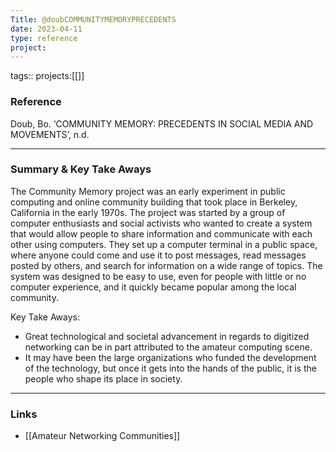 ```yaml
---
Title: @doubCOMMUNITYMEMORYPRECEDENTS
date: 2023-04-11
type: reference
project:
---
```


tags::
projects:[[]]

### Reference 

Doub, Bo. ‘COMMUNITY MEMORY: PRECEDENTS IN SOCIAL MEDIA AND MOVEMENTS’, n.d.

---

### Summary & Key Take Aways

The Community Memory project was an early experiment in public computing and online community building that took place in Berkeley, California in the early 1970s. The project was started by a group of computer enthusiasts and social activists who wanted to create a system that would allow people to share information and communicate with each other using computers. They set up a computer terminal in a public space, where anyone could come and use it to post messages, read messages posted by others, and search for information on a wide range of topics. The system was designed to be easy to use, even for people with little or no computer experience, and it quickly became popular among the local community.

Key Take Aways:
- Great technological and societal advancement in regards to digitized networking can be in part attributed to the amateur computing scene. 
- It may have been the large organizations who funded the development of the technology, but once it gets into the hands of the public, it is the people who shape its place in society. 

--- 

### Links

- [[Amateur Networking Communities]]